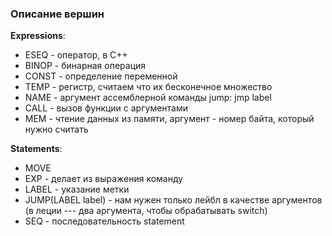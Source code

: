 ### Описание вершин

__Expressions__:
* ESEQ - оператор, в С++
* BINOP - бинарная операция
* CONST - определение переменной
* TEMP - регистр, считаем что их бесконечное множество
* NAME - аргумент ассемблерной команды jump:
    jmp label
* CALL - вызов функции с аргументами
* MEM - чтение данных из памяти, аргумент - номер байта, который нужно считать  

__Statements__:
* MOVE
* EXP - делает из выражения команду
* LABEL - указание метки
* JUMP(LABEL label) - нам нужен только лейбл в качестве аргументов (в леции --- два аргумента, чтобы обрабатывать switch)
* SEQ - последовательность statement
